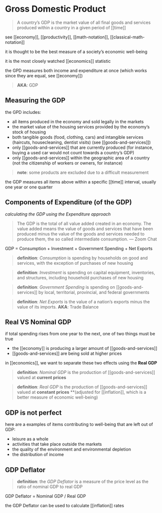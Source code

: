 # Gross Domestic Product

> A country’s GDP is the market value of all final goods and services produced within a country in a given period of [[time]]

see [[economy]], [[productivity]], [[math-notation]], [[classical-math-notation]]

it is thought to be the best measure of a society’s economic well-being

it is the most closely watched [[economics]] statistic

the GPD measures both income and expenditure at once (which works since they are equal, see [[economy]])

> **AKA**: GDP

## Measuring the GDP

the GPD includes:

- all items produced in the economy and sold legally in the markets
- the market value of the housing services provided by the economy’s stock of housing
- both tangible goods (food, clothing, cars) and intangible services (haircuts, housecleaning, dentist visits) (see [[goods-and-services]])
- only [[goods-and-services]] that are currently produced (for instance, buying a used car would not count towards a country’s GDP)
- only [[goods-and-services]] within the geographic area of a country (not the citizenship of workers or owners, for instance)

> **note**: some products are excluded due to a difficult measurement

the GDP measures all items above within a specific [[time]] interval, usually one year or one quarter

## Components of Expenditure (of the GDP)

_calculating the GDP using the Expenditure approach_

> The GDP is the total of all value added created in an economy. The value added means the value of goods and services that have been produced minus the value of the goods and services needed to produce them, the so called intermediate consumption. &mdash; Zoom Chat

GDP = Consumption + Investment + Government Spending + Net Exports

> **definition**: _Consumption_ is spending by households on good and services, with the exception of purchases of new housing

> **definition**: _Investment_ is spending on capital equipment, inventories, and structures, including household purchases of new housing

> **definition**: _Government Spending_ is spending on [[goods-and-services]] by local, territorial, provincial, and federal governments

> **definition**: _Net Exports_ is the value of a nation’s exports minus the value of its imports. **AKA**: Trade Balance

## Real VS Nominal GDP

if total spending rises from one year to the next, one of two things must be true

- the [[economy]] is producing a larger amount of [[goods-and-services]]
- [[goods-and-services]] are being sold at higher prices

in [[economics]], we want to separate these two effects using the **Real GDP**

> **definition**: _Nominal GDP_ is the production of [[goods-and-services]] valued at **current prices**

> **definition**: _Real GDP_ is the production of [[goods-and-services]] valued at **constant prices** \*\*(adjusted for [[inflation]], which is a better measure of economic well-being)

## GDP is not perfect

here are a examples of items contributing to well-being that are left out of GDP:

- leisure as a whole
- activities that take place outside the markets
- the quality of the environment and environmental depletion
- the distribution of income

## GDP Deflator

> **definition**: the _GDP Deflator_ is a measure of the price level as the ratio of nominal GDP to real GDP

GDP Deflator = Nominal GDP / Real GDP

the GDP Deflator can be used to calculate [[inflation]] rates
